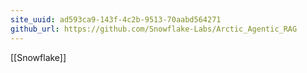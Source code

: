 ```yaml
---
site_uuid: ad593ca9-143f-4c2b-9513-70aabd564271
github_url: https://github.com/Snowflake-Labs/Arctic_Agentic_RAG
---
```

[[Snowflake]]
